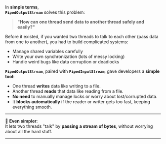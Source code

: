 In **simple terms**,  
**`PipedOutputStream`** solves this problem:

> **"How can one thread send data to another thread safely and easily?"**

Before it existed, if you wanted two threads to talk to each other (pass data from one to another), you had to build complicated systems:
- Manage shared variables carefully
- Write your own synchronization (lots of messy locking)
- Handle weird bugs like data corruption or deadlocks

**`PipedOutputStream`**, paired with **`PipedInputStream`**, gave developers a **simple tool**:
- One thread **writes** data like writing to a file.
- Another thread **reads** that data like reading from a file.
- **No need** to manually manage locks or worry about lost/corrupted data.
- It **blocks automatically** if the reader or writer gets too fast, keeping everything smooth.

---

🔹 **Even simpler**:  
It lets two threads "talk" by **passing a stream of bytes**, without worrying about all the hard stuff.

---

